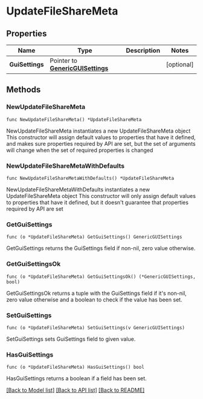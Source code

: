 # UpdateFileShareMeta

## Properties

Name | Type | Description | Notes
------------ | ------------- | ------------- | -------------
**GuiSettings** | Pointer to [**GenericGUISettings**](GenericGUISettings.md) |  | [optional] 

## Methods

### NewUpdateFileShareMeta

`func NewUpdateFileShareMeta() *UpdateFileShareMeta`

NewUpdateFileShareMeta instantiates a new UpdateFileShareMeta object
This constructor will assign default values to properties that have it defined,
and makes sure properties required by API are set, but the set of arguments
will change when the set of required properties is changed

### NewUpdateFileShareMetaWithDefaults

`func NewUpdateFileShareMetaWithDefaults() *UpdateFileShareMeta`

NewUpdateFileShareMetaWithDefaults instantiates a new UpdateFileShareMeta object
This constructor will only assign default values to properties that have it defined,
but it doesn't guarantee that properties required by API are set

### GetGuiSettings

`func (o *UpdateFileShareMeta) GetGuiSettings() GenericGUISettings`

GetGuiSettings returns the GuiSettings field if non-nil, zero value otherwise.

### GetGuiSettingsOk

`func (o *UpdateFileShareMeta) GetGuiSettingsOk() (*GenericGUISettings, bool)`

GetGuiSettingsOk returns a tuple with the GuiSettings field if it's non-nil, zero value otherwise
and a boolean to check if the value has been set.

### SetGuiSettings

`func (o *UpdateFileShareMeta) SetGuiSettings(v GenericGUISettings)`

SetGuiSettings sets GuiSettings field to given value.

### HasGuiSettings

`func (o *UpdateFileShareMeta) HasGuiSettings() bool`

HasGuiSettings returns a boolean if a field has been set.


[[Back to Model list]](../README.md#documentation-for-models) [[Back to API list]](../README.md#documentation-for-api-endpoints) [[Back to README]](../README.md)


